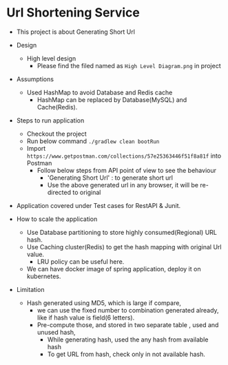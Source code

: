 # Url Shortening Service
* This project is about Generating Short Url
* Design
    * High level design
        * Please find the filed named as  ```High Level Diagram.png``` in project
* Assumptions
    * Used HashMap to avoid Database and Redis cache
        * HashMap can be replaced by Database(MySQL) and Cache(Redis).
        
* Steps to run application
    * Checkout the project
    * Run below command 
        ```./gradlew clean bootRun```    
    * Import  ```https://www.getpostman.com/collections/57e25363446f51f8a81f```  into Postman
        * Follow below steps from API point of view to see the behaviour         
            * 'Generating Short Url' : to generate short url
            * Use the above generated url in any browser, it will be re-directed to original
* Application covered under Test cases for RestAPI & Junit.
    
* How to scale the application
    * Use Database partitioning to store highly consumed(Regional) URL hash.
    * Use Caching cluster(Redis) to get the hash mapping with original Url value.
        * LRU policy can be useful here.
    * We can have docker  image of spring application, deploy it on kubernetes.
* Limitation
    * Hash generated using MD5, which is large if compare,
        * we can use the fixed number to combination generated already, like if hash value is field(6 letters).
        * Pre-compute those, and stored in two separate table , used and unused hash,
            * While generating hash, used the any hash from available hash
            * To get URL from hash, check only in not available hash.  
                   
                 
